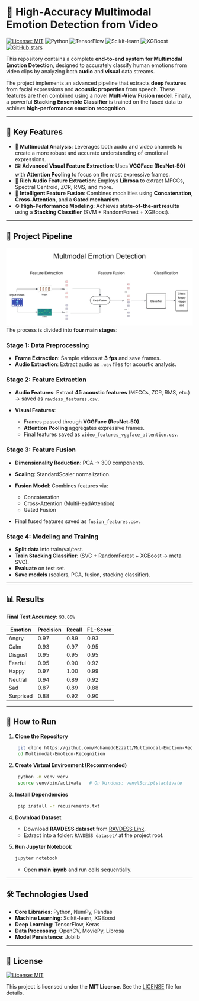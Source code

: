# 🎥 High-Accuracy Multimodal Emotion Detection from Video

[![License: MIT](https://img.shields.io/badge/License-MIT-yellow.svg)](LICENSE)
![Python](https://img.shields.io/badge/Python-3.9%2B-blue.svg)
![TensorFlow](https://img.shields.io/badge/TensorFlow-2.x-orange.svg)
![Scikit-learn](https://img.shields.io/badge/Scikit--learn-1.5%2B-green.svg)
![XGBoost](https://img.shields.io/badge/XGBoost-2.1%2B-red.svg)
[![GitHub stars](https://img.shields.io/github/stars/MohameddEzzatt/Multimodal-Emotion-Recognition?style=social)](https://github.com/MohameddEzzatt/Multimodal-Emotion-Recognition/stargazers)

This repository contains a complete **end-to-end system for Multimodal Emotion Detection**, designed to accurately classify human emotions from video clips by analyzing both **audio** and **visual** data streams.

The project implements an advanced pipeline that extracts **deep features** from facial expressions and **acoustic properties** from speech. These features are then combined using a novel **Multi-View Fusion model**. Finally, a powerful **Stacking Ensemble Classifier** is trained on the fused data to achieve **high-performance emotion recognition**.

---

## 🌟 Key Features

* 🧠 **Multimodal Analysis**: Leverages both audio and video channels to create a more robust and accurate understanding of emotional expressions.
* 🖼️ **Advanced Visual Feature Extraction**: Uses **VGGFace (ResNet-50)** with **Attention Pooling** to focus on the most expressive frames.
* 🎵 **Rich Audio Feature Extraction**: Employs **Librosa** to extract MFCCs, Spectral Centroid, ZCR, RMS, and more.
* 🔗 **Intelligent Feature Fusion**: Combines modalities using **Concatenation**, **Cross-Attention**, and a **Gated mechanism**.
* ⚙️ **High-Performance Modeling**: Achieves **state-of-the-art results** using a **Stacking Classifier** (SVM + RandomForest + XGBoost).

---

## 🔬 Project Pipeline
![System Architecture](images/system_architecture.png)
The process is divided into **four main stages**:

### **Stage 1: Data Preprocessing**

* **Frame Extraction**: Sample videos at **3 fps** and save frames.
* **Audio Extraction**: Extract audio as `.wav` files for acoustic analysis.

### **Stage 2: Feature Extraction**

* **Audio Features**: Extract **45 acoustic features** (MFCCs, ZCR, RMS, etc.) → saved as `ravdess_features.csv`.
* **Visual Features**:

  * Frames passed through **VGGFace (ResNet-50)**.
  * **Attention Pooling** aggregates expressive frames.
  * Final features saved as `video_features_vggface_attention.csv`.

### **Stage 3: Feature Fusion**

* **Dimensionality Reduction**: PCA → 300 components.
* **Scaling**: StandardScaler normalization.
* **Fusion Model**: Combines features via:

  * Concatenation
  * Cross-Attention (MultiHeadAttention)
  * Gated Fusion
* Final fused features saved as `fusion_features.csv`.

### **Stage 4: Modeling and Training**

* **Split data** into train/val/test.
* **Train Stacking Classifier**: (SVC + RandomForest + XGBoost → meta SVC).
* **Evaluate** on test set.
* **Save models** (scalers, PCA, fusion, stacking classifier).

---

## 📊 Results

**Final Test Accuracy:** `93.06%`

| Emotion   | Precision | Recall | F1-Score |
| --------- | --------- | ------ | -------- |
| Angry     | 0.97      | 0.89   | 0.93     |
| Calm      | 0.93      | 0.97   | 0.95     |
| Disgust   | 0.95      | 0.95   | 0.95     |
| Fearful   | 0.95      | 0.90   | 0.92     |
| Happy     | 0.97      | 1.00   | 0.99     |
| Neutral   | 0.94      | 0.89   | 0.92     |
| Sad       | 0.87      | 0.89   | 0.88     |
| Surprised | 0.88      | 0.92   | 0.90     |

---

## 🚀 How to Run

1. **Clone the Repository**

   ```bash
    git clone https://github.com/MohameddEzzatt/Multimodal-Emotion-Recognition.git
    cd Multimodal-Emotion-Recognition
   ```

2. **Create Virtual Environment (Recommended)**

   ```bash
    python -m venv venv
    source venv/bin/activate   # On Windows: venv\Scripts\activate
   ```

3. **Install Dependencies**

   ```bash
    pip install -r requirements.txt
   ```

4. **Download Dataset**

   * Download **RAVDESS dataset** from [RAVDESS Link](https://zenodo.org/record/1188976).
   * Extract into a folder: `RAVDESS dataset/` at the project root.

5. **Run Jupyter Notebook**

   ```bash
   jupyter notebook
   ```

   * Open **main.ipynb** and run cells sequentially.

---

## 🛠️ Technologies Used

* **Core Libraries**: Python, NumPy, Pandas
* **Machine Learning**: Scikit-learn, XGBoost
* **Deep Learning**: TensorFlow, Keras
* **Data Processing**: OpenCV, MoviePy, Librosa
* **Model Persistence**: Joblib

---

## 📜 License  

[![License: MIT](https://img.shields.io/badge/License-MIT-yellow.svg)](LICENSE)  

This project is licensed under the **MIT License**. See the [LICENSE](LICENSE) file for details. 
